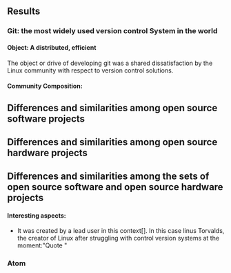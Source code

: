 ## Results
### Git: the most widely used version control System in the world  
#### Object: A distributed, efficient
The object or drive of developing git was a shared dissatisfaction by the Linux community with respect to version control solutions.
#### Community Composition:


## Differences and similarities among open source software projects


## Differences and similarities among open source hardware projects


## Differences and similarities among the sets of open source software  and open source hardware projects

#### Interesting aspects:
-  It was created by a lead user in this context[]. In this case linus Torvalds, the creator of Linux after struggling with control version systems at the moment:"Quote "


### Atom

